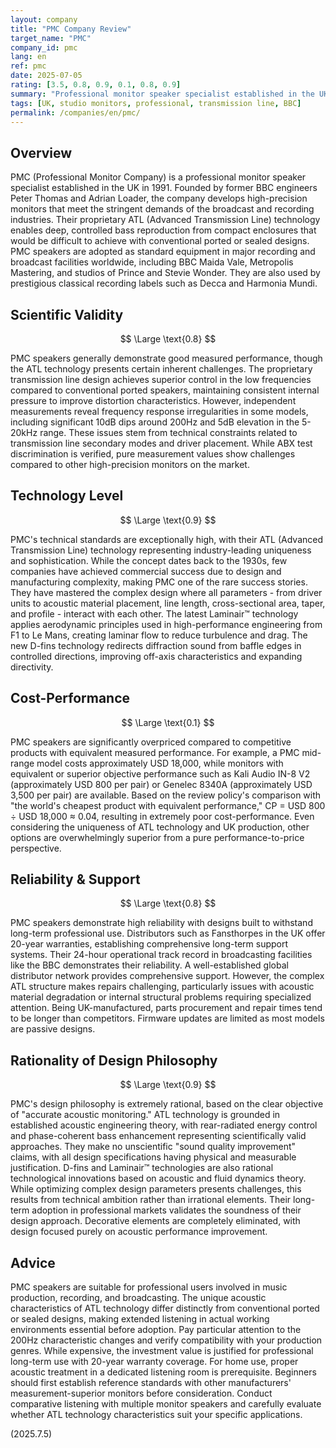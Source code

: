 ```yaml
---
layout: company
title: "PMC Company Review"
target_name: "PMC"
company_id: pmc
lang: en
ref: pmc
date: 2025-07-05
rating: [3.5, 0.8, 0.9, 0.1, 0.8, 0.9]
summary: "Professional monitor speaker specialist established in the UK in 1991. Utilizes proprietary ATL (Advanced Transmission Line) technology to achieve deep, controlled bass reproduction from compact enclosures. Adopted by major studios worldwide including BBC and Metropolis Mastering. While technically advanced, cost-performance is extremely poor as equivalent-performance products are available at significantly lower prices."
tags: [UK, studio monitors, professional, transmission line, BBC]
permalink: /companies/en/pmc/
---
```


## Overview

PMC (Professional Monitor Company) is a professional monitor speaker specialist established in the UK in 1991. Founded by former BBC engineers Peter Thomas and Adrian Loader, the company develops high-precision monitors that meet the stringent demands of the broadcast and recording industries. Their proprietary ATL (Advanced Transmission Line) technology enables deep, controlled bass reproduction from compact enclosures that would be difficult to achieve with conventional ported or sealed designs. PMC speakers are adopted as standard equipment in major recording and broadcast facilities worldwide, including BBC Maida Vale, Metropolis Mastering, and studios of Prince and Stevie Wonder. They are also used by prestigious classical recording labels such as Decca and Harmonia Mundi.

## Scientific Validity

$$ \Large \text{0.8} $$

PMC speakers generally demonstrate good measured performance, though the ATL technology presents certain inherent challenges. The proprietary transmission line design achieves superior control in the low frequencies compared to conventional ported speakers, maintaining consistent internal pressure to improve distortion characteristics. However, independent measurements reveal frequency response irregularities in some models, including significant 10dB dips around 200Hz and 5dB elevation in the 5-20kHz range. These issues stem from technical constraints related to transmission line secondary modes and driver placement. While ABX test discrimination is verified, pure measurement values show challenges compared to other high-precision monitors on the market.

## Technology Level

$$ \Large \text{0.9} $$

PMC's technical standards are exceptionally high, with their ATL (Advanced Transmission Line) technology representing industry-leading uniqueness and sophistication. While the concept dates back to the 1930s, few companies have achieved commercial success due to design and manufacturing complexity, making PMC one of the rare success stories. They have mastered the complex design where all parameters - from driver units to acoustic material placement, line length, cross-sectional area, taper, and profile - interact with each other. The latest Laminair™ technology applies aerodynamic principles used in high-performance engineering from F1 to Le Mans, creating laminar flow to reduce turbulence and drag. The new D-fins technology redirects diffraction sound from baffle edges in controlled directions, improving off-axis characteristics and expanding directivity.

## Cost-Performance

$$ \Large \text{0.1} $$

PMC speakers are significantly overpriced compared to competitive products with equivalent measured performance. For example, a PMC mid-range model costs approximately USD 18,000, while monitors with equivalent or superior objective performance such as Kali Audio IN-8 V2 (approximately USD 800 per pair) or Genelec 8340A (approximately USD 3,500 per pair) are available. Based on the review policy's comparison with "the world's cheapest product with equivalent performance," CP = USD 800 ÷ USD 18,000 ≈ 0.04, resulting in extremely poor cost-performance. Even considering the uniqueness of ATL technology and UK production, other options are overwhelmingly superior from a pure performance-to-price perspective.

## Reliability & Support

$$ \Large \text{0.8} $$

PMC speakers demonstrate high reliability with designs built to withstand long-term professional use. Distributors such as Fansthorpes in the UK offer 20-year warranties, establishing comprehensive long-term support systems. Their 24-hour operational track record in broadcasting facilities like the BBC demonstrates their reliability. A well-established global distributor network provides comprehensive support. However, the complex ATL structure makes repairs challenging, particularly issues with acoustic material degradation or internal structural problems requiring specialized attention. Being UK-manufactured, parts procurement and repair times tend to be longer than competitors. Firmware updates are limited as most models are passive designs.

## Rationality of Design Philosophy

$$ \Large \text{0.9} $$

PMC's design philosophy is extremely rational, based on the clear objective of "accurate acoustic monitoring." ATL technology is grounded in established acoustic engineering theory, with rear-radiated energy control and phase-coherent bass enhancement representing scientifically valid approaches. They make no unscientific "sound quality improvement" claims, with all design specifications having physical and measurable justification. D-fins and Laminair™ technologies are also rational technological innovations based on acoustic and fluid dynamics theory. While optimizing complex design parameters presents challenges, this results from technical ambition rather than irrational elements. Their long-term adoption in professional markets validates the soundness of their design approach. Decorative elements are completely eliminated, with design focused purely on acoustic performance improvement.

## Advice

PMC speakers are suitable for professional users involved in music production, recording, and broadcasting. The unique acoustic characteristics of ATL technology differ distinctly from conventional ported or sealed designs, making extended listening in actual working environments essential before adoption. Pay particular attention to the 200Hz characteristic changes and verify compatibility with your production genres. While expensive, the investment value is justified for professional long-term use with 20-year warranty coverage. For home use, proper acoustic treatment in a dedicated listening room is prerequisite. Beginners should first establish reference standards with other manufacturers' measurement-superior monitors before consideration. Conduct comparative listening with multiple monitor speakers and carefully evaluate whether ATL technology characteristics suit your specific applications.

(2025.7.5)
